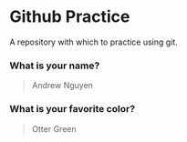 # Github Practice

A repository with which to practice using git.

### What is your name?

> Andrew Nguyen


### What is your favorite color?

> Otter Green
